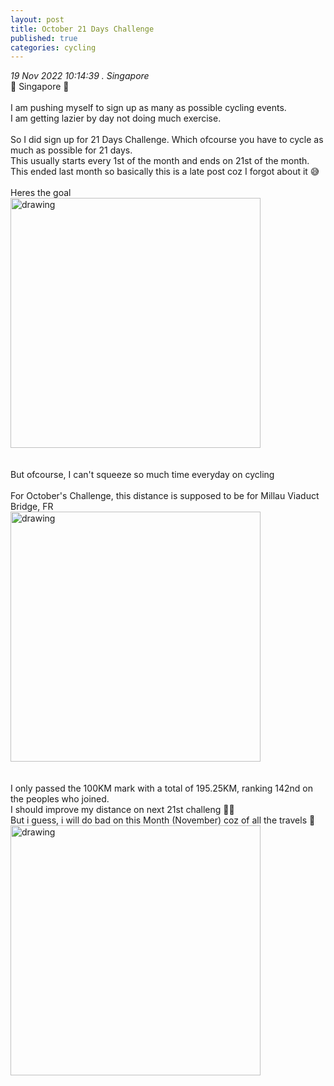 ```yaml
---
layout: post
title: October 21 Days Challenge
published: true
categories: cycling
---
```

_19 Nov 2022 10:14:39 . Singapore_
<br>
📍 Singapore 📍
<br>
<br>
I am pushing myself to sign up as many as possible cycling events.
<br>
I am getting lazier by day not doing much exercise.
<br>
<br>
So I did sign up for 21 Days Challenge. Which ofcourse you have to cycle as much as possible for 21 days.
<br>
This usually starts every 1st of the month and ends on 21st of the month. 
<br>
This ended last month so basically this is a late post coz I forgot about it 😅
<br>
<br>
Heres the goal
<br>
<img src="https://drive.google.com/uc?export=view&id=13SsI5dti4VHj9CRlaNh1a6P_ugisYx7X" alt="drawing" width="400"/>
<br>
<br>
<br>
But ofcourse, I can't squeeze so much time everyday on cycling
<br>
<br>
For October's Challenge, this distance is supposed to be for Millau Viaduct Bridge, FR
<br>
<img src="https://drive.google.com/uc?export=view&id=1Edf_dsBqRcd7nOOwiURQXToQs7BGRGV3" alt="drawing" width="400"/>
<br>
<br>
<br>
I only passed the 100KM mark with a total of 195.25KM,  ranking 142nd on the peoples who joined.
<br>
I should improve my distance on next 21st challeng 💪🏻
<br>
But i guess, i will do bad on this Month (November) coz of all the travels 😬
<br>
<img src="https://drive.google.com/uc?export=view&id=161muPqbs0nvD5-KAKpqyiGJ6Vga15-NU" alt="drawing" width="400"/>
